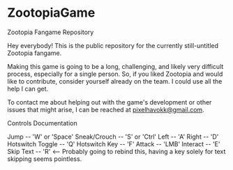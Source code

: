 # ZootopiaGame
Zootopia Fangame Repository

Hey everybody! This is the public repository for the currently still-untitled Zootopia fangame.

Making this game is going to be a long, challenging, and likely very difficult process, especially for a single person. So, if you liked Zootopia and would like to contribute, consider yourself already on the team. I could use all the help I can get. 

To contact me about helping out with the game's development or other issues that might arise, I can be reached at pixelhavokk@gmail.com.


Controls Documentation

Jump -- 'W' or 'Space'
Sneak/Crouch -- 'S' or 'Ctrl'
Left -- 'A'
Right -- 'D'
Hotswitch Toggle -- 'Q'
Hotswitch Key -- 'F'
Attack -- 'LMB'
Interact -- 'E'
Skip Text -- 'R' <-- Probably going to rebind this, having a key solely for text skipping seems pointless. 
